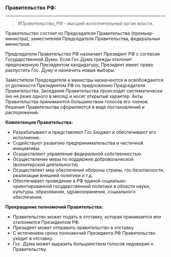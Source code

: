 ### Правительство РФ:
---
> #Правительство_РФ - высший исполнительный орган власти.

Правительство состоит из Председателя Правительства (премьер-министра), заместителей Председателя Правительства, федеральных министров.

Председателя Правительство РФ назначает Президент РФ с согласия Государственной Думы. Если Гос.Дума трижды отклонит предложенную Президентом кандидатуру, Президент имеет право распустить Гос. Думу и назначить новые выборы.

Заместители Председателя и министры назначаются и освобождаются от должности Президентом РФ по предложению Председателя Правительства.
Заседания Правительства происходят систематически (но не реже одного в месяц) и носят открытый характер.
Акты Правительства принимаются большинством голосов его членов. Решения Правительства оформляются в виде постановлений и распоряжений.

**Компетенция Правительства:**
- Разрабатывают и представляют Гос.Бюджет и обеспечивают его исполнение.
- Содействуют развитию предпринимательства и частичной инициативы.
- Осуществляют управление федеральной собственностью.
- Осуществление меры по поддержке добровольческой (волонтерской деятельности)
- Осуществляет мер обеспечения обороны страны, гос.безопасности, реализации внешней политики и т.д.
- Обеспечивает проведение в РФ единой социально-ориентированной государственной политики в области науки, культуры, образования, здравоохранения, социального обеспечения.

**Прекращение полномочий Правительства:**
- Правительство может подать в отставку, которая принимается или отклоняется Президентом РФ.
- Президент может отправить правительство в отставку.
- С истечением срока полномочий Президента РФ Правительство уходит в отставку.
- Гос. Дума может выразить большинством голосов недоверие к Правительству.